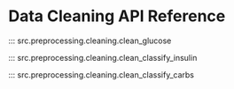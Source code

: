 # Data Cleaning API Reference


::: src.preprocessing.cleaning.clean_glucose

::: src.preprocessing.cleaning.clean_classify_insulin

::: src.preprocessing.cleaning.clean_classify_carbs